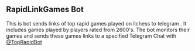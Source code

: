 ##  RapidLinkGames Bot

This is bot sends links of top rapid games played on lichess to telegram . It includes games played by players rated from 2600's.
The bot monitors their games and sends these games links to a specified Telegram Chat with 
[@TopRapidBot](https://t.me/TopRapidBot)
